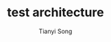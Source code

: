 ---
layout: post
title: "test architecture"
author: "Tianyi Song"
categories: architecture design
tags: [architecture, design, rendering]
---